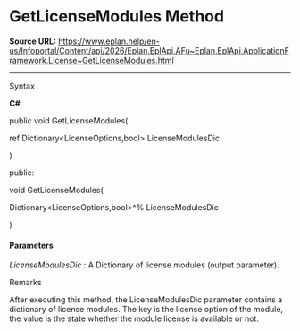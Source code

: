 # GetLicenseModules Method

**Source URL:** https://www.eplan.help/en-us/Infoportal/Content/api/2026/Eplan.EplApi.AFu~Eplan.EplApi.ApplicationFramework.License~GetLicenseModules.html

---

Syntax

**C#**



public void GetLicenseModules( 

   ref Dictionary<LicenseOptions,bool> LicenseModulesDic

)

public:

void GetLicenseModules( 

   Dictionary<LicenseOptions,bool>^% LicenseModulesDic

)


#### Parameters

*LicenseModulesDic*
:   A Dictionary of license modules (output parameter).

Remarks

After executing this method, the LicenseModulesDic parameter contains a dictionary of license modules. The key is the license option of the module, the value is the state whether the module license is available or not.

